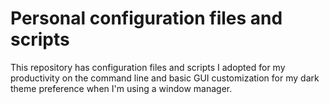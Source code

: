 # Personal configuration files and scripts 

This repository has configuration files and scripts I adopted for my productivity on the command line and basic GUI customization for my dark theme preference when I'm using a window manager.
